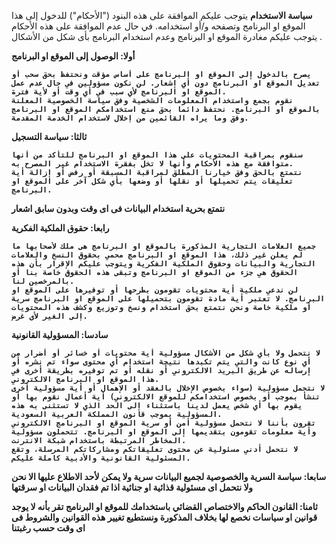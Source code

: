 <b>سياسة الاستخدام</b>
يتوجب عليكم الموافقة على هذه البنود ("الأحكام") للدخول إلى هذا الموقع او البرنامج وتصفحه و/أو استخدامه. في حال عدم الموافقة على هذه الأحكام يتوجب عليكم مغادرة الموقع او البرنامج وعدم استخدام البرنامج بأى شكل من الأشكال .

<b>أولا:  الوصول إلى الموقع او البرنامج

    يصرح بالدخول إلى الموقع او البرنامج على أساس مؤقت ونحتفظ بحق سحب أو تعديل الموقع او البرنامج دون أي إشعار. لن نكون مسؤولين في حال عدم عمل الموقع او البرنامج لأي سبب في أي وقت أو لأية فترة.
    نقوم بجمع واستخدام المعلومات الشخصية وفق سياسة الخصوصية المعلنة بالموقع او البرنامج. نحتفظ دائما بحق منع استخدامكم الموقع او البرنامج وفق وما يراه القائمين من إخلال لاستخدام الخدمة المقدمة.


<b>ثالثا: سياسة التسجيل</b>

    سنقوم بمراقبة المحتويات على هذا الموقع او البرنامج للتأكد من أنها متوافقة مع هذه الأحكام وأنها لا تخل بفقرة الاستخدام غير المصرح به.
    نتمتع بالحق وفق خيارنا المطلق لمراقبة المسبقة أو رفض أو إزالة أية تعليقات يتم تحميلها أو نقلها أو وضعها بأي شكل آخر على الموقع او البرنامج.
نتمتع بحرية استخدام البيانات فى اى وقت وبدون سابق اشعار


<b>رابعا: حقوق الملكية الفكرية</b>

    جميع العلامات التجارية المذكورة بالموقع او البرنامج هى ملك لأصحابها ما لم يعلن غير ذلك، هذا الموقع او البرنامج محمي بحقوق النسخ والعلامات التجارية والبيانات وحقوق الملكية الفكرية ويتوجب عليكم الإقرار بأن هذه الحقوق هي جزء من الموقع او البرنامج وتبقى هذه الحقوق خاصة بنا أو بالمرخصين لنا.
    لن ندعي ملكية أية محتويات تقومون بطرحها أو توفيرها على الموقع او البرنامج. لا تعتبر أية مادة تقومون بتحميلها على الموقع او البرنامج سرية أو ملكية خاصة ونحن نتمتع بحق استخدام ونسخ وتوزيع وكشف هذه المحتويات إلى الغير لأي غرض.


<b>سادسا: المسؤولية القانونية</b>

    لا نتحمل ولا بأي شكل من الأشكال مسؤولية أية محتويات أو خسائر أو أضرار من أي نوع كانت والتي يتم تكبدها نتيجة استخدام أي محتوى سواء تم نشره أو إرساله عن طريق البريد الالكتروني أو نقله أو تم توفيره بطريقة أخرى في هذا الموقع او البرنامج الالكتروني.
    لا نتحمل مسؤولية (سواء بخصوص الإخلال بالعقد أو الإهمال أو أية مسؤولية أخرى تنشأ بموجب أو بخصوص استخدامكم للموقع الالكتروني) أية أعمال نقوم بها أو يقوم بها أي شخص يعمل لدينا باستثناء إلى الحد الذي لا تستثنى به هذه المسؤولية بموجب قانون المملكة العربية السعودية.
    تقرون بأننا لا نتحمل مسؤولية أمن أو سرية الموقع او البرنامج الالكتروني وأية معلومات تقومون بتقديمها إلى الموقع او البرنامج. تتحملون مسؤولية المخاطر المرتبطة باستخدام شبكة الانترنت.
    لا نتحمل أدني مسئولية عن محتوى تعليقاتكم ومشاركاتكم المرسلة، وتقع المسئولية القانونية والأدبية كاملة عليكم.


<b>سابعا: سياسة السرية والخصوصية</b>
لجميع البيانات سرية ولا يمكن لأحد الاطلاع عليها الا نحن ولا نتحمل اى مسئولية قذائية او جنائية اذا تم فقدان البيانات او سرقتها 

<b>ثامنا: القانون الحاكم والاختصاص القضائي</b>
باستخدامك للموقع او البرنامج تقر بأنه لا يوجد قوانين او سياسات نخصع لها بخلاف المذكورة ونستطيع تغيير هذه القوانين والشروط فى اى وقت حسب رغبتنا
